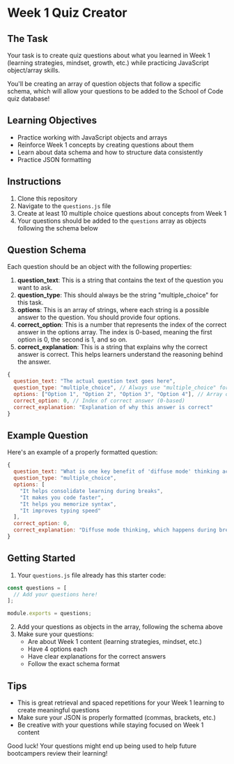 # Week 1 Quiz Creator

## The Task

Your task is to create quiz questions about what you learned in Week 1 (learning strategies, mindset, growth, etc.) while practicing JavaScript object/array skills.

You'll be creating an array of question objects that follow a specific schema, which will allow your questions to be added to the School of Code quiz database!

## Learning Objectives

- Practice working with JavaScript objects and arrays
- Reinforce Week 1 concepts by creating questions about them
- Learn about data schema and how to structure data consistently
- Practice JSON formatting

## Instructions

1. Clone this repository
2. Navigate to the `questions.js` file
3. Create at least 10 multiple choice questions about concepts from Week 1
4. Your questions should be added to the `questions` array as objects following the schema below

## Question Schema

Each question should be an object with the following properties:

1. **question_text**: This is a string that contains the text of the question you want to ask.
2. **question_type**: This should always be the string "multiple_choice" for this task.
3. **options**: This is an array of strings, where each string is a possible answer to the question. You should provide four options.
4. **correct_option**: This is a number that represents the index of the correct answer in the options array. The index is 0-based, meaning the first option is 0, the second is 1, and so on.
5. **correct_explanation**: This is a string that explains why the correct answer is correct. This helps learners understand the reasoning behind the answer.

```javascript
{
  question_text: "The actual question text goes here",
  question_type: "multiple_choice", // Always use "multiple_choice" for this task
  options: ["Option 1", "Option 2", "Option 3", "Option 4"], // Array of answer options
  correct_option: 0, // Index of correct answer (0-based)
  correct_explanation: "Explanation of why this answer is correct"
}
```

## Example Question

Here's an example of a properly formatted question:

```javascript
{
  question_text: "What is one key benefit of 'diffuse mode' thinking according to Week 1's learning materials?",
  question_type: "multiple_choice",
  options: [
    "It helps consolidate learning during breaks",
    "It makes you code faster",
    "It helps you memorize syntax",
    "It improves typing speed"
  ],
  correct_option: 0,
  correct_explanation: "Diffuse mode thinking, which happens during breaks and relaxed states, helps your brain process and consolidate what you've learned. This is why taking breaks is so important for learning."
}
```

## Getting Started

1. Your `questions.js` file already has this starter code:

```javascript
const questions = [
  // Add your questions here!
];

module.exports = questions;
```

2. Add your questions as objects in the array, following the schema above
3. Make sure your questions:
   - Are about Week 1 content (learning strategies, mindset, etc.)
   - Have 4 options each
   - Have clear explanations for the correct answers
   - Follow the exact schema format

## Tips

- This is great retrieval and spaced repetitions for your Week 1 learning to create meaningful questions
- Make sure your JSON is properly formatted (commas, brackets, etc.)
- Be creative with your questions while staying focused on Week 1 content

Good luck! Your questions might end up being used to help future bootcampers review their learning!
